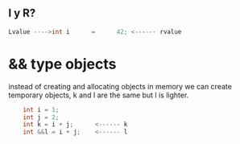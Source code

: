 ## l y R?

```cpp
Lvalue ---->int i      =      42; <------ rvalue
```

# && type objects

instead of creating and allocating objects in memory we can create temporary objects, k and l are the same but l is lighter.

```cpp
    int i = 1; 
    int j = 2; 
    int k = i + j;      <------ k
    int &&l = i + j;    <------ l
```
